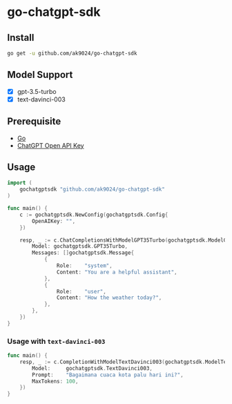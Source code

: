 # go-chatgpt-sdk

## Install

```bash
go get -u github.com/ak9024/go-chatgpt-sdk
```

## Model Support

- [x] gpt-3.5-turbo
- [x] text-davinci-003

## Prerequisite

- [Go](https://go.dev/doc/install)
- [ChatGPT Open API Key](https://platform.openai.com/account/api-keys)

## Usage

```go
import (
	gochatgptsdk "github.com/ak9024/go-chatgpt-sdk"
)

func main() {
	c := gochatgptsdk.NewConfig(gochatgptsdk.Config{
		OpenAIKey: "",
	})

	resp, _ := c.ChatCompletionsWithModelGPT35Turbo(gochatgptsdk.ModelGPT35Turbo{
		Model: gochatgptsdk.GPT35Turbo,
		Messages: []gochatgptsdk.Message{
			{
				Role:    "system",
				Content: "You are a helpful assistant",
			},
			{
				Role:    "user",
				Content: "How the weather today?",
			},
		},
	})
}
```

### Usage with `text-davinci-003`

```go
func main() {
	resp, _ := c.CompletionWithModelTextDavinci003(gochatgptsdk.ModelTextDavinci003{
		Model:     gochatgptsdk.TextDavinci003,
		Prompt:    "Bagaimana cuaca kota palu hari ini?",
		MaxTokens: 100,
	})
}
```
